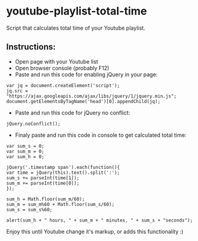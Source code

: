 # youtube-playlist-total-time
Script that calculates total time of your Youtube playlist.

## Instructions:
- Open page with your Youtube list
- Open browser console (probably F12)
- Paste and run this code for enabling jQuery in your page:
```
var jq = document.createElement('script');
jq.src = "https://ajax.googleapis.com/ajax/libs/jquery/1/jquery.min.js";
document.getElementsByTagName('head')[0].appendChild(jq);
```
- Paste and run this code for jQuery no conflict:
```
jQuery.noConflict();
```
- Finaly paste and run this code in console to get calculated total time:
```
var sum_s = 0;
var sum_m = 0;
var sum_h = 0;

jQuery('.timestamp span').each(function(){
var time = jQuery(this).text().split(':');
sum_s += parseInt(time[1]); 
sum_m += parseInt(time[0]); 
});

sum_h = Math.floor(sum_m/60);
sum_m = sum_m%60 + Math.floor(sum_s/60);
sum_s = sum_s%60;

alert(sum_h + " hours, " + sum_m + " minutes, " + sum_s + "seconds");
```

Enjoy this until Youtube change it's markup, or adds this functionality :)
